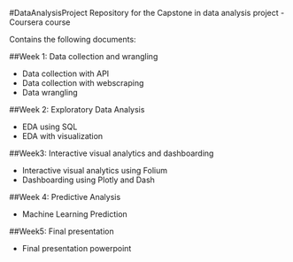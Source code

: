 #DataAnalysisProject
Repository for the Capstone in data analysis project - Coursera course

Contains the following documents:

##Week 1: Data collection and wrangling
- Data collection with API
- Data collection with webscraping
- Data wrangling

##Week 2: Exploratory Data Analysis
- EDA using SQL
- EDA with visualization

##Week3: Interactive visual analytics and dashboarding
- Interactive visual analytics using Folium
- Dashboarding using Plotly and Dash

##Week 4: Predictive Analysis
- Machine Learning Prediction

##Week5: Final presentation
- Final presentation powerpoint
